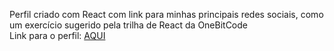 Perfil criado com React com link para minhas principais redes sociais, como um exercício sugerido pela trilha de React da OneBitCode  
Link para o perfil: [AQUI](https://gabriel-fiuza-profile.vercel.app/)
